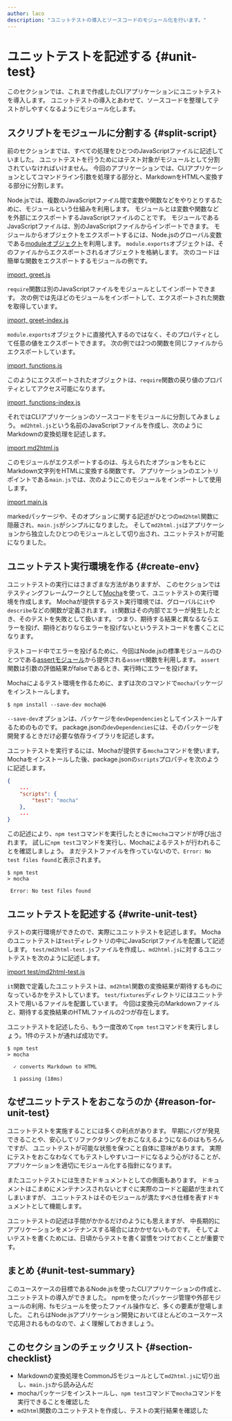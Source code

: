 ```yaml
---
author: laco 
description: "ユニットテストの導入とソースコードのモジュール化を行います。"
---
```


# ユニットテストを記述する {#unit-test}

このセクションでは、これまで作成したCLIアプリケーションにユニットテストを導入します。
ユニットテストの導入とあわせて、ソースコードを整理してテストがしやすくなるようにモジュール化します。

## スクリプトをモジュールに分割する {#split-script}

前のセクションまでは、すべての処理をひとつのJavaScriptファイルに記述していました。
ユニットテストを行うためにはテスト対象がモジュールとして分割されていなければいけません。
今回のアプリケーションでは、CLIアプリケーションとしてコマンドライン引数を処理する部分と、MarkdownをHTMLへ変換する部分に分割します。

Node.jsでは、複数のJavaScriptファイル間で変数や関数などをやりとりするために、モジュールという仕組みを利用します。
モジュールとは変数や関数などを外部にエクスポートするJavaScriptファイルのことです。
モジュールであるJavaScriptファイルは、別のJavaScriptファイルからインポートできます。
モジュールからオブジェクトをエクスポートするには、Node.jsのグローバル変数である[moduleオブジェクト][]を利用します。
`module.exports`オブジェクトは、そのファイルからエクスポートされるオブジェクトを格納します。
次のコードは簡単な関数をエクスポートするモジュールの例です。

[import, greet.js](src/example/greet.js)

`require`関数は別のJavaScriptファイルをモジュールとしてインポートできます。
次の例では先ほどのモジュールをインポートして、エクスポートされた関数を取得しています。

[import, greet-index.js](src/example/greet-index.js)

`module.exports`オブジェクトに直接代入するのではなく、そのプロパティとして任意の値をエクスポートできます。
次の例では2つの関数を同じファイルからエクスポートしています。

[import, functions.js](src/example/functions.js)

このようにエクスポートされたオブジェクトは、`require`関数の戻り値のプロパティとしてアクセス可能になります。

[import, functions-index.js](src/example/functions-index.js)

それではCLIアプリケーションのソースコードをモジュールに分割してみましょう。
`md2html.js`という名前のJavaScriptファイルを作成し、次のようにMarkdownの変換処理を記述します。

[import md2html.js](./src/md2html.js)

このモジュールがエクスポートするのは、与えられたオプションをもとにMarkdown文字列をHTMLに変換する関数です。
アプリケーションのエントリポイントである`main.js`では、次のようにこのモジュールをインポートして使用します。

[import main.js](./src/main.js)

markedパッケージや、そのオプションに関する記述がひとつの`md2html`関数に隠蔽され、`main.js`がシンプルになりました。
そして`md2html.js`はアプリケーションから独立したひとつのモジュールとして切り出され、ユニットテストが可能になりました。

## ユニットテスト実行環境を作る {#create-env}

ユニットテストの実行にはさまざまな方法がありますが、
このセクションではテスティングフレームワークとして[Mocha][]を使って、ユニットテストの実行環境を作成します。
Mochaが提供するテスト実行環境では、グローバルに`it`や`describe`などの関数が定義されます。
`it`関数はその内部でエラーが発生したとき、そのテストを失敗として扱います。
つまり、期待する結果と異なるならエラーを投げ、期待どおりならエラーを投げないというテストコードを書くことになります。

テストコード中でエラーを投げるために、今回はNode.jsの標準モジュールのひとつである[assertモジュール][]から提供される`assert`関数を利用します。
`assert`関数は引数の評価結果がfalseであるとき、実行時にエラーを投げます。

Mochaによるテスト環境を作るために、まずは次のコマンドで`mocha`パッケージをインストールします。

```shell-session
$ npm install --save-dev mocha@6
```

`--save-dev`オプションは、パッケージを`devDependencies`としてインストールするためのものです。
package.jsonの`devDependencies`には、そのパッケージを開発するときだけ必要な依存ライブラリを記述します。

ユニットテストを実行するには、Mochaが提供する`mocha`コマンドを使います。
Mochaをインストールした後、package.jsonの`scripts`プロパティを次のように記述します。

```json
{
    ...
    "scripts": {
        "test": "mocha"
    },
    ...
}
```

この記述により、`npm test`コマンドを実行したときに`mocha`コマンドが呼び出されます。
試しに`npm test`コマンドを実行し、Mochaによるテストが行われることを確認しましょう。
まだテストファイルを作っていないので、`Error: No test files found`と表示されます。


```shell-session
$ npm test
> mocha

 Error: No test files found
```

## ユニットテストを記述する {#write-unit-test}

テストの実行環境ができたので、実際にユニットテストを記述します。
Mochaのユニットテストは`test`ディレクトリの中にJavaScriptファイルを配置して記述します。
`test/md2html-test.js`ファイルを作成し、`md2html.js`に対するユニットテストを次のように記述します。

[import test/md2html-test.js](./src/test/md2html-test.js)

`it`関数で定義したユニットテストは、`md2html`関数の変換結果が期待するものになっているかをテストしています。
`test/fixtures`ディレクトリにはユニットテストで用いるファイルを配置しています。
今回は変換元のMarkdownファイルと、期待する変換結果のHTMLファイルの2つが存在します。

ユニットテストを記述したら、もう一度改めて`npm test`コマンドを実行しましょう。1件のテストが通れば成功です。

```shell-session
$ npm test
> mocha

  ✓ converts Markdown to HTML

  1 passing (18ms)
```

## なぜユニットテストをおこなうのか {#reason-for-unit-test}

ユニットテストを実施することには多くの利点があります。
早期にバグが発見できることや、安心してリファクタリングをおこなえるようになるのはもちろんですが、
ユニットテストが可能な状態を保つこと自体に意味があります。
実際にテストをおこなわなくてもテストしやすいコードになるよう心がけることが、アプリケーションを適切にモジュール化する指針になります。

またユニットテストには生きたドキュメントとしての側面もあります。
ドキュメントはこまめにメンテナンスされないとすぐに実際のコードと齟齬が生まれてしまいますが、
ユニットテストはそのモジュールが満たすべき仕様を表すドキュメントとして機能します。

ユニットテストの記述は手間がかかるだけのようにも思えますが、
中長期的にアプリケーションをメンテナンスする場合にはかかせないものです。
そしてよいテストを書くためには、日頃からテストを書く習慣をつけておくことが重要です。

## まとめ {#unit-test-summary}

このユースケースの目標であるNode.jsを使ったCLIアプリケーションの作成と、ユニットテストの導入ができました。
npmを使ったパッケージ管理や外部モジュールの利用、fsモジュールを使ったファイル操作など、多くの要素が登場しました。
これらはNode.jsアプリケーション開発においてほとんどのユースケースで応用されるものなので、よく理解しておきましょう。

## このセクションのチェックリスト {#section-checklist}

- Markdownの変換処理をCommonJSモジュールとして`md2html.js`に切り出し、`main.js`から読み込んだ
- mochaパッケージをインストールし、`npm test`コマンドで`mocha`コマンドを実行できることを確認した
- `md2html`関数のユニットテストを作成し、テストの実行結果を確認した

[moduleオブジェクト]: https://nodejs.org/api/modules.html#modules_the_module_object
[Mocha]: https://mochajs.org/
[assertモジュール]: https://nodejs.org/api/assert.html
